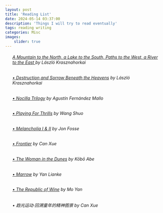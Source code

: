 ```yaml
---
layout: post
title: 'Reading List'
date: 2024-05-14 03:37:00
description: 'Things I will try to read eventually'
tags: reading writing
categories: Misc
images:
    slider: true
---
```



<ul>
  <h6><a href="https://www.goodreads.com/book/show/60528571-a-mountain-to-the-north-a-lake-to-the-south-paths-to-the-west-a-river"><em>A Mountain to the North, a Lake to the South, Paths to the West, a River to the     East</em> </a>by L&aacute;szl&oacute; Krasznahorkai</h6>
  <h6>
    <a href="https://www.goodreads.com/en/book/show/25245995"><em>&#x2022; Destruction and Sorrow Beneath the Heavens</em></a> by L&aacute;szl&oacute; Krasznahorkai
  </h6>
  <h6>
    <a href="https://fitzcarraldoeditions.com/books/nocilla-trilogy"><em>&#x2022; Nocilla Trilogy</em></a> by Agust&iacute;n Fern&aacute;ndez Mallo
  </h6>
  <h6>
    <a href="https://www.goodreads.com/en/book/show/899068"><em>&#x2022; Playing For Thrills</em></a> by Wang Shuo
  </h6>
  <h6>
    <a href="https://fitzcarraldoeditions.com/books/melancholy-i-ii"><em>&#x2022; Melancholia I & II</em></a> by Jon Fosse
  </h6>
  <h6>
    <a href="https://www.goodreads.com/en/book/show/29633846"><em>&#x2022; Frontier</em></a> by Can Xue
  </h6>
  <h6>
    <a href="https://www.goodreads.com/en/book/show/9998"><em>&#x2022; The Woman in the Dunes</em></a> by K&#333;b&#333; Abe
  </h6>
  <h6>
    <a href="https://www.goodreads.com/book/show/27220367-marrow"><em>&#x2022; Marrow</em></a> by Yan Lianke
  </h6>
  <h6>
    <a href="https://www.goodreads.com/book/show/472276.The_Republic_of_Wine"><em>&#x2022; The Republic of Wine</em></a> by Mo Yan
  </h6>
  <h6>
    &#x2022; &#36235;&#20809;&#36816;&#21160;&#183;&#22238;&#28335;&#31461;&#24180;&#30340;&#31934;&#31070;&#22270;&#26223; by Can Xue
  </h6>
 </ul>

